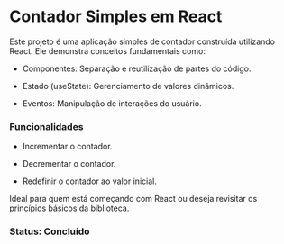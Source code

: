 # Contador Simples em React

Este projeto é uma aplicação simples de contador construída utilizando React. Ele demonstra conceitos fundamentais como:

- Componentes: Separação e reutilização de partes do código.

- Estado (useState): Gerenciamento de valores dinâmicos.

- Eventos: Manipulação de interações do usuário.

### Funcionalidades

- Incrementar o contador.

- Decrementar o contador.

- Redefinir o contador ao valor inicial.

Ideal para quem está começando com React ou deseja revisitar os princípios básicos da biblioteca.

### Status: Concluído
